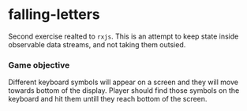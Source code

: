 # falling-letters

Second exercise realted to `rxjs`.
This is an attempt to keep state inside observable data streams, and not taking them outsied.
### Game objective

Different keyboard symbols will appear on a screen and they will move towards bottom of the display. Player should find those symbols on the keyboard and hit them untill they reach bottom of the screen.


